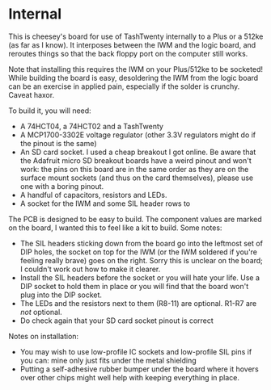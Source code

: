 # Internal

This is cheesey's board for use of TashTwenty internally to a Plus or a 512ke (as far as I know).  It interposes between the IWM and the logic board, and reroutes things so that the back floppy port on the computer still works.

Note that installing this requires the IWM on your Plus/512ke to be socketed!  While building the board is easy, desoldering the IWM from the logic board can be an exercise in applied pain, especially if the solder is crunchy.  Caveat haxor.

To build it, you will need:

* A 74HCT04, a 74HCT02 and a TashTwenty
* A MCP1700-3302E voltage regulator (other 3.3V regulators might do if the pinout is the same)
* An SD card socket.  I used a cheap breakout I got online.  Be aware that the Adafruit micro SD breakout boards have a weird pinout and won't work: the pins on this board are in the same order as they are on the surface mount sockets (and thus on the card themselves), please use one with a boring pinout.
* A handful of capacitors, resistors and LEDs.
* A socket for the IWM and some SIL header rows to 

The PCB is designed to be easy to build.  The component values are marked on the board, I wanted this to feel like a kit to build.  Some notes:

* The SIL headers sticking down from the board go into the leftmost set of DIP holes, the socket on top for the IWM (or the IWM soldered if you're feeling really brave) goes on the right.  Sorry this is unclear on the board; I couldn't work out how to make it clearer.
* Install the SIL headers before the socket or you will hate your life.  Use a DIP socket to hold them in place or you will find that the board won't plug into the DIP socket.
* The LEDs and the resistors next to them (R8-11) are optional.  R1-R7 are *not* optional.
* Do check again that your SD card socket pinout is correct

Notes on installation:

* You may wish to use low-profile IC sockets and low-profile SIL pins if you can: mine only just fits under the metal shielding
* Putting a self-adhesive rubber bumper under the board where it hovers over other chips might well help with keeping everything in place.